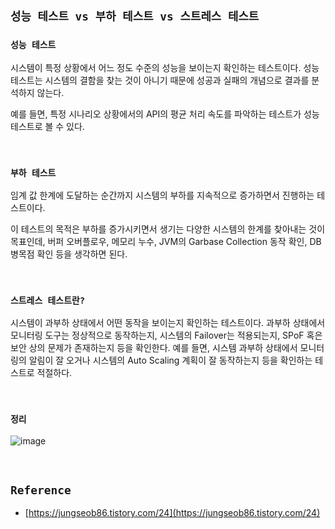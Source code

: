 ## `성능 테스트 vs 부하 테스트 vs 스트레스 테스트`

### `성능 테스트`

시스템이 특정 상황에서 어느 정도 수준의 성능을 보이는지 확인하는 테스트이다. 성능 테스트는 시스템의 결함을 찾는 것이 아니기 때문에 성공과 실패의 개념으로 결과를 분석하지 않는다.

예를 들면, 특정 시나리오 상황에서의 API의 평균 처리 속도를 파악하는 테스트가 성능 테스트로 볼 수 있다.

<br>

### `부하 테스트`

임계 값 한계에 도달하는 순간까지 시스템의 부하를 지속적으로 증가하면서 진행하는 테스트이다.

이 테스트의 목적은 부하를 증가시키면서 생기는 다양한 시스템의 한계를 찾아내는 것이 목표인데, 버퍼 오버플로우, 메모리 누수, JVM의 Garbase Collection 동작 확인, DB 병목점 확인 등을 생각하면 된다.

<br>

### `스트레스 테스트란?`

시스템이 과부하 상태에서 어떤 동작을 보이는지 확인하는 테스트이다. 과부하 상태에서 모니터링 도구는 정상적으로 동작하는지, 시스템의 Failover는 적용되는지, SPoF 혹은 보안 상의 문제가 존재하는지 등을 확인한다. 예를 들면, 시스템 과부하 상태에서 모니터링의 알림이 잘 오거나 시스템의 Auto Scaling 계획이 잘 동작하는지 등을 확인하는 테스트로 적절하다.

<br>

### `정리`

![image](https://user-images.githubusercontent.com/45676906/235459985-38eb1a97-8bb2-4564-8572-a6552c628575.png)

<br>

## `Reference`

- [https://jungseob86.tistory.com/24](https://jungseob86.tistory.com/24)